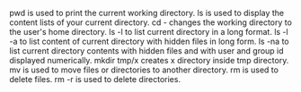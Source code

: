 pwd is used to print the current working directory.
ls is used to display the content lists of your current directory.
cd - changes the working directory to the user's home directory.
ls -l to list current directory in a long format.
ls -l -a to list content of current directory with hidden files in long form.
ls -na to list current directory contents with hidden files and with user and group id displayed numerically.
mkdir tmp/x creates x directory inside tmp directory.
mv is used to move files or directories to another directory.
rm is used to delete files.
rm -r is used to delete directories.
